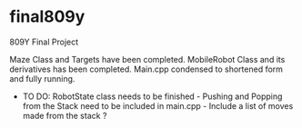 # final809y
809Y Final Project

Maze Class and Targets have been completed.
MobileRobot Class and its derivatives has been completed.
Main.cpp condensed to shortened form and fully running.

- TO DO:
RobotState class needs to be finished -
Pushing and Popping from the Stack need to be included in main.cpp -
Include a list of moves made from the stack ?

